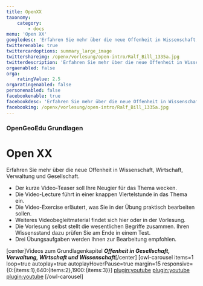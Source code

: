 ```yaml
---
title: OpenXX
taxonomy:
    category:
        - docs
menu: 'Open XX'
googledesc: 'Erfahren Sie mehr über die neue Offenheit in Wissenschaft, Wirtschaft, Verwaltung und Gesellschaft.'
twitterenable: true
twittercardoptions: summary_large_image
twittershareimg: /openx/vorlesung/open-intro/Ralf_Bill_1335a.jpg
twitterdescription: 'Erfahren Sie mehr über die neue Offenheit in Wissenschaft, Wirtschaft, Verwaltung und Gesellschaft.'
orgaenabled: false
orga:
    ratingValue: 2.5
orgaratingenabled: false
personenabled: false
facebookenable: true
facebookdesc: 'Erfahren Sie mehr über die neue Offenheit in Wissenschaft, Wirtschaft, Verwaltung und Gesellschaft.'
facebookimg: /openx/vorlesung/open-intro/Ralf_Bill_1335a.jpg
---
```


### OpenGeoEdu Grundlagen

# Open&nbsp;XX

Erfahren Sie mehr über die neue Offenheit in Wissenschaft, Wirtschaft, Verwaltung und Gesellschaft. 

* Der kurze Video-Teaser soll Ihre Neugier für das Thema wecken.
* Die Video-Lecture führt in einer knappen Viertelstunde in das Thema ein.
* Die Video-Exercise erläutert, was Sie in der Übung praktisch bearbeiten sollen.
* Weiteres Videobegleitmaterial findet sich hier oder in der Vorlesung.
* Die Vorlesung selbst stellt die wesentlichen Begriffe zusammen. Ihren Wissensstand dazu prüfen Sie am Ende in einem Test.
* Drei Übungsaufgaben werden Ihnen zur Bearbeitung empfohlen.

[center]Videos zum Grundlagenkapitel ***Offenheit in Gesellschaft, Verwaltung, Wirtschaft und Wissenschaft***[/center]
[owl-carousel items=1 loop=true autoplay=true autoplayHoverPause=true margin=15 responsive={0:{items:1},640:{items:2},1900:{items:3}}]
[plugin:youtube](https://youtu.be/ptBpbXDczRU)
[plugin:youtube](https://youtu.be/UJbe0dw2gsA)
[plugin:youtube](https://youtu.be/5zNjgi6Jkdw)
[/owl-carousel]
